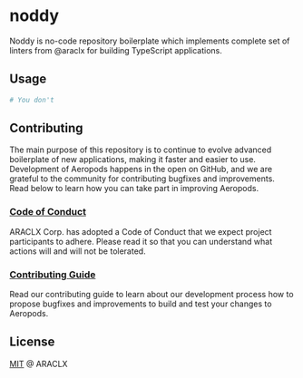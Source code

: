 # noddy

Noddy is no-code repository boilerplate which implements complete set of linters from @araclx for building TypeScript
applications.

## Usage

```bash
# You don't
```

## Contributing

The main purpose of this repository is to continue to evolve advanced boilerplate of new applications, making it faster
and easier to use. Development of Aeropods happens in the open on GitHub, and we are grateful to the community for
contributing bugfixes and improvements. Read below to learn how you can take part in improving Aeropods.

### [Code of Conduct](./CODE_OF_CONDUCT.md)

ARACLX Corp. has adopted a Code of Conduct that we expect project participants to adhere. Please read it so that you can
understand what actions will and will not be tolerated.

### [Contributing Guide](./CONTRIBUTING.md)

Read our contributing guide to learn about our development process how to propose bugfixes and improvements to build and
test your changes to Aeropods.

## License

[MIT](./LICENSE) @ ARACLX
